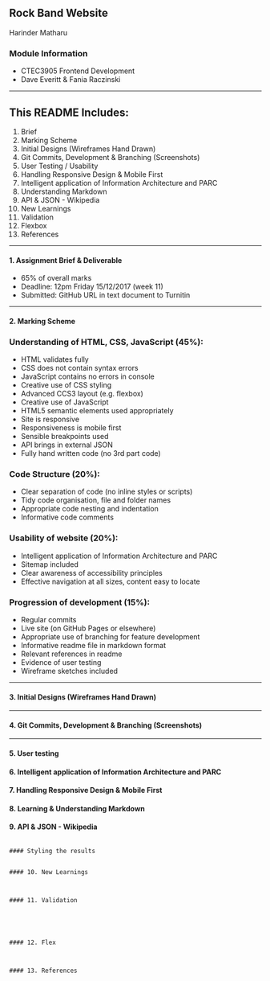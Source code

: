 ## Rock Band Website
Harinder Matharu


### Module Information
 - CTEC3905 Frontend Development
 - Dave Everitt & Fania Raczinski

---
## This README Includes:

1. Brief
2. Marking Scheme
3. Initial Designs (Wireframes Hand Drawn)
4. Git Commits, Development & Branching (Screenshots)
5. User Testing / Usability
6. Handling Responsive Design & Mobile First
7. Intelligent application of Information Architecture and PARC
8. Understanding Markdown 
9. API & JSON - Wikipedia
10. New Learnings
11. Validation
12. Flexbox
13. References

---
#### 1. Assignment Brief & Deliverable

* 65% of overall marks
* Deadline: 12pm Friday 15/12/2017 (week 11)
* Submitted: GitHub URL in text document to Turnitin


---
#### 2. Marking Scheme

 ### Understanding of HTML, CSS, JavaScript (45%):

- HTML validates fully
- CSS does not contain syntax errors
- JavaScript contains no errors in console
- Creative use of CSS styling
- Advanced CCS3 layout (e.g. flexbox)
- Creative use of JavaScript
- HTML5 semantic elements used appropriately
- Site is responsive
- Responsiveness is mobile first
- Sensible breakpoints used
- API brings in external JSON
- Fully hand written code (no 3rd part code)

### Code Structure (20%):

- Clear separation of code (no inline styles or scripts)
- Tidy code organisation, file and folder names
- Appropriate code nesting and indentation
- Informative code comments

### Usability of website (20%):

- Intelligent application of Information Architecture and PARC
- Sitemap included
- Clear awareness of accessibility principles
- Effective navigation at all sizes, content easy to locate

### Progression of development (15%):

- Regular commits
- Live site (on GitHub Pages or elsewhere)
- Appropriate use of branching for feature development
- Informative readme file in markdown format
- Relevant references in readme
- Evidence of user testing
- Wireframe sketches included

---

#### 3. Initial Designs (Wireframes Hand Drawn) 

---
#### 4. Git Commits, Development & Branching (Screenshots)

---
#### 5. User testing


#### 6. Intelligent application of Information Architecture and PARC


#### 7. Handling Responsive Design & Mobile First

#### 8. Learning & Understanding Markdown 


#### 9. API & JSON - Wikipedia


```

#### Styling the results


#### 10. New Learnings



#### 11. Validation





#### 12. Flex



#### 13. References

 
```